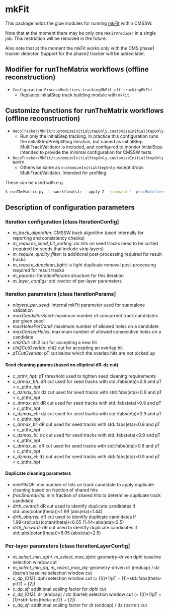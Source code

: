 # mkFit

This package holds the glue modules for running
[mkFit](http://trackreco.github.io/) within CMSSW.

Note that at the moment there may be only one `MkFitProducer` in a
single job. This restriction will be removed in the future.

Also note that at the moment the mkFit works only with the CMS phase1
tracker detector. Support for the phase2 tracker will be added later.

## Modifier for runTheMatrix workflows (offline reconstruction)

* `Configuration.ProcessModifiers.trackingMkFit_cff.trackingMkFit`
  * Replaces initialStep track building module with `mkFit`.

## Customize functions for runTheMatrix workflows (offline reconstruction)

* `RecoTracker/MkFit/customizeInitialStepOnly.customizeInitialStepOnly`
  * Run only the initialStep tracking. In practice this configuration
    runs the initialStepPreSplitting iteration, but named as
    initialStep. MultiTrackValidator is included, and configured to
    monitor initialStep. Intended to provide the minimal configuration
    for CMSSW tests.
* `RecoTracker/MkFit/customizeInitialStepOnly.customizeInitialStepOnlyNoMTV`
  * Otherwise same as `customizeInitialStepOnly` except drops
    MultiTrackValidator. Intended for profiling.


These can be used with e.g.
```bash
$ runTheMatrix.py -l <workflow(s)> --apply 2 --command "--procModifiers trackingMkFit --customise RecoTracker/MkFit/customizeInitialStepToMkFit.customizeInitialStepOnly"
```

## Description of configuration parameters

### Iteration configuration [class IterationConfig]

* *m_track_algorithm:* CMSSW track algorithm (used internally for reporting and consistency checks)
* *m_requires_seed_hit_sorting:* do hits on seed tracks need to be sorted (required for seeds that include strip layers)
* *m_require_quality_filter:* is additional post-processing required for result tracks
* *m_require_dupclean_tight:* is tight duplicate removal post-processing required for result tracks
* *m_params:* IterationParams structure for this iteration
* *m_layer_configs:* std::vector of per-layer parameters

### Iteration parameters [class IterationParams]

* *nlayers_per_seed:* internal mkFit parameter used for standalone validation
* *maxCandsPerSeed:* maximum number of concurrent track candidates per given seed
* *maxHolesPerCand:* maximum number of allowed holes on a candidate
* *maxConsecHoles:*  maximum number of allowed consecutive holes on a candidate
* *chi2Cut:*         chi2 cut for accepting a new hit
* *chi2CutOverlap:*  chi2 cut for accepting an overlap hit
* *pTCutOverlap:*    pT cut below which the overlap hits are not picked up

#### Seed cleaning params (based on elliptical dR-dz cut)

* *c_ptthr_hpt:* pT threshold used to tighten seed cleaning requirements
* *c_drmax_bh:* dR cut used for seed tracks with std::fabs(eta)<0.9 and pT > c_ptthr_hpt
* *c_dzmax_bh:* dz cut used for seed tracks with std::fabs(eta)<0.9 and pT > c_ptthr_hpt
* *c_drmax_eh:* dR cut used for seed tracks with std::fabs(eta)>0.9 and pT > c_ptthr_hpt
* *c_dzmax_eh:* dz cut used for seed tracks with std::fabs(eta)>0.9 and pT > c_ptthr_hpt
* *c_drmax_bl:* dR cut used for seed tracks with std::fabs(eta)<0.9 and pT < c_ptthr_hpt
* *c_dzmax_bl:* dz cut used for seed tracks with std::fabs(eta)<0.9 and pT < c_ptthr_hpt
* *c_drmax_el:* dR cut used for seed tracks with std::fabs(eta)>0.9 and pT < c_ptthr_hpt
* *c_dzmax_el:* dz cut used for seed tracks with std::fabs(eta)>0.9 and pT < c_ptthr_hpt

#### Duplicate cleaning parameters

* *minHitsQF:* min number of hits on track candidate to apply duplicate cleaning based on fraction of shared hits
* *fracSharedHits:* min fraction of shared hits to determine duplicate track candidate
* *drth_central:* dR cut used to identify duplicate candidates if std::abs(cotan(theta))<1.99 (abs(eta)<1.44)
* *drth_obarrel:* dR cut used to identify duplicate candidates if 1.99<std::abs(cotan(theta))<6.05 (1.44<abs(eta)<2.5)
* *drth_forward:* dR cut used to identify duplicate candidates if std::abs(cotan(theta))>6.05 (abs(eta)>2.5)

### Per-layer parameters [class IterationLayerConfig]

* *m_select_min_dphi, m_select_max_dphi:* geometry-driven dphi baseline selection window cut
* *m_select_min_dq, m_select_max_dq:* geometry-driven dr (endcap) / dz (barrel) baseline selection window cut
* *c_dp_[012]:* dphi selection window cut (= [0]*1/pT + [1]*std::fabs(theta-pi/2) + [2])
* *c_dp_sf:* additional scaling factor for dphi cut
* *c_dq_[012]:* dr (endcap) / dz (barrel) selection window cut (= [0]*1/pT + [1]*std::fabs(theta-pi/2) + [2])
* *c_dq_sf:* additional scaling factor for dr (endcap) / dz (barrel) cut
